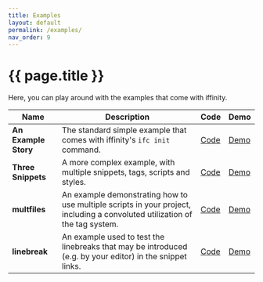 ```yaml
---
title: Examples
layout: default
permalink: /examples/
nav_order: 9
---
```


# {{ page.title }}

Here, you can play around with the examples that come with iffinity.

<table>
    <thead>
        <tr>
            <th>Name</th>
            <th>Description</th>
            <th>Code</th>
            <th>Demo</th>
        </tr>
    </thead>
    <tbody>
        <tr>
            <td><strong>An Example Story</strong></td>
            <td>The standard simple example that comes with iffinity's <code>ifc init</code> command.</td>
            <td><a href="https://github.com/zehanort/iffinity/tree/main/examples/simple">Code</a></td>
            <td><a href="{{ site.baseurl }}/examples/simple/">Demo</a></td>
        </tr>
        <tr>
            <td><strong>Three Snippets</strong></td>
            <td>A more complex example, with multiple snippets, tags, scripts and styles.</td>
            <td><a href="https://github.com/zehanort/iffinity/tree/main/examples/convoluted">Code</a></td>
            <td><a href="{{ site.baseurl }}/examples/convoluted/">Demo</a></td>
        </tr>
        <tr>
            <td><strong>multfiles</strong></td>
            <td>
                An example demonstrating how to use multiple scripts in your project,
                including a convoluted utilization of the tag system.
            </td>
            <td><a href="https://github.com/zehanort/iffinity/tree/main/examples/multfiles">Code</a></td>
            <td><a href="{{ site.baseurl }}/examples/multfiles/">Demo</a></td>
        </tr>
        <tr>
            <td><strong>linebreak</strong></td>
            <td>
                An example used to test the linebreaks that may be introduced
                (e.g. by your editor) in the snippet links.
            </td>
            <td><a href="https://github.com/zehanort/iffinity/tree/main/examples/linebreak">Code</a></td>
            <td><a href="{{ site.baseurl }}/examples/linebreak/">Demo</a></td>
        </tr>
    </tbody>
</table>
